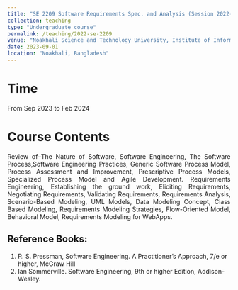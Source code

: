 ```yaml
---
title: "SE 2209 Software Requirements Spec. and Analysis (Session 2022-23)"
collection: teaching
type: "Undergraduate course"
permalink: /teaching/2022-se-2209
venue: "Noakhali Science and Technology University, Institute of Information Technology"
date: 2023-09-01
location: "Noakhali, Bangladesh"
---
```


Time
=====
From Sep 2023 to Feb 2024

Course Contents
====
<p align="justify">
Review of–The Nature of Software, Software Engineering, The Software Process,Software Engineering Practices, Generic Software Process Model, Process Assessment and Improvement, Prescriptive Process Models, Specialized Process Model and Agile Development. Requirements Engineering, Establishing the ground work, Eliciting Requirements, Negotiating Requirements, Validating Requirements, Requirements Analysis, Scenario-Based Modeling, UML Models, Data Modeling Concept, Class Based Modeling, Requirements Modeling Strategies, Flow-Oriented Model, Behavioral Model, Requirements Modeling for WebApps.
</p>

Reference Books:
---
1. R. S. Pressman, Software Engineering. A Practitioner’s Approach, 7/e or higher,
McGraw Hill <br/>
2. Ian Sommerville. Software Engineering, 9th or higher Edition, Addison-Wesley. <br/>
